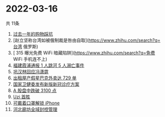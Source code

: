 # 2022-03-16
  共 11条

  <!-- BEGIN -->
  <!-- 最后更新时间:Wed Mar 16 2022 09:11:48 GMT+0000 (Coordinated Universal Time) -->
  1. [过去一年的购物踩坑](https://www.zhihu.com/search?q=消费陷阱)
1. [赵立坚称台湾如被俄制裁是咎由自取](https://www.zhihu.com/search?q=台湾 俄罗斯)
1. [ 315 曝光免费 WiFi 暗藏陷阱](https://www.zhihu.com/search?q=免费 WiFi 手机连不上)
1. [福建霞浦通报 1 人跳河 5 人溺亡事件](https://www.zhihu.com/search?q=1人跳河5人溺亡)
1. [巩汉林回应冯潇霆](https://www.zhihu.com/search?q=巩汉林回应)
1. [出租屋产假星巴克外卖达 729 单](https://www.zhihu.com/search?q=假星巴克)
1. [国家卫健委发布新版新冠诊疗方案](https://www.zhihu.com/search?q=新版新冠诊疗方案)
1. [A 股盘中跌破 3100 点](https://www.zhihu.com/search?q=A股)
1. [Uzi 首胜](https://www.zhihu.com/search?q=uzi)
1. [可戴着口罩解锁 iPhone](https://www.zhihu.com/search?q=iPhone)
1. [河北廊坊全域封控管理](https://www.zhihu.com/search?q=河北廊坊)
  <!-- END -->
  